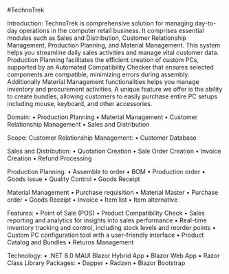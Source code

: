 #TechnoTrek

Introduction: 
  TechnoTrek is comprehensive solution for managing day-to-day operations in the computer 
  retail business. It comprises essential modules such as Sales and Distribution, Customer 
  Relationship Management, Production Planning, and Material Management. This system 
  helps you streamline daily sales activities and manage vital customer data. Production 
  Planning facilitates the efficient creation of custom PCs, supported by an Automated 
  Compatibility Checker that ensures selected components are compatible, minimizing errors 
  during assembly. Additionally Material Management functionalities helps you manage 
  inventory and procurement activities. A unique feature we offer is the ability to create 
  bundles, allowing customers to easily purchase entire PC setups including mouse, keyboard, 
  and other accessories. 
  
Domain: 
  • Production Planning 
  • Material Management 
  • Customer Relationship Management 
  • Sales and Distribution
  
Scope: 
  Customer Relationship Management: 
    • Customer Database
    
  Sales and Distribution: 
    • Quotation Creation 
    • Sale Order Creation 
    • Invoice Creation 
    • Refund Processing 
    
  Production Planning: 
    • Assemble to order 
    • BOM 
    • Production order
    • Goods issue
    • Quality Control
    • Goods Receipt
    
  Material Management
    • Purchase requisition 
    • Material Master 
    • Purchase order 
    • Goods Receipt 
    • Invoice 
    • Item list 
    • Item alternative 

Features: 
  • Point of Sale (POS) 
  • Product Compatibility Check 
  • Sales reporting and analytics for insights into sales performance 
  • Real-time inventory tracking and control, including stock levels and reorder points 
  • Custom PC configuration tool with a user-friendly interface 
  • Product Catalog and Bundles 
  • Returns Management

Technology: 
  • .NET 8.0 MAUI Blazor Hybrid App 
  • Blazor Web App 
  • Razor Class Library 
  Packages: 
    • Dapper
    • Radzen
    • Blazor Bootstrap
